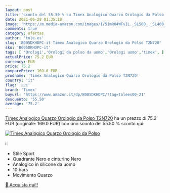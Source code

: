 ```yaml
---
layout: post
title: 'sconto del 55.50 % su Timex Analogico Quarzo Orologio da Polso  '
date: 2021-06-28 01:35:18
image: 'https://m.media-amazon.com/images/I/51mR04WFvIL._SL500_._SL400_.jpg'
comments: true
category: ofertas
author: 'tole.es'
slug: 'B005DKHDPC-it Timex Analogico Quarzo Orologio da Polso T2N720'
sku: 'B005DKHDPC-it'
tags: [ 'Orologi','Orologi da polso da uomo','Orologi uomo','timex', ]
actualPrice: 75.2 EUR
currency: EUR
price: 75.2
comparePrice: 169.0 EUR
prodname: 'Timex Analogico Quarzo Orologio da Polso T2N720'
country: 'it'
flag: '🇮🇹'
brand: 'Timex'
buyurl: 'https://www.amazon.it/dp/B005DKHDPC/?tag=tolees00-21'
descuento: '55.50'
average: '75.2'
---
```


[Timex Analogico Quarzo Orologio da Polso T2N720](https://www.amazon.it/dp/B005DKHDPC/?tag=tolees00-21) ha un prezzo di 75.2 EUR (originale: 169.0 EUR) con uno sconto del 55.50 % sconto qui:

[![Timex Analogico Quarzo Orologio da Polso](https://m.media-amazon.com/images/I/51mR04WFvIL._SL500_._SL400_.jpg)](https://www.amazon.it/dp/B005DKHDPC/?tag=tolees00-21)

ℹ️:

- Stile Sport
- Quadrante Nero e cinturino Nero
- Analogico in silicone da uomo
- 10 bars
- Movimento Quarzo

[🛒 Acquista qui!!](https://www.amazon.it/dp/B005DKHDPC/?tag=tolees00-21)
